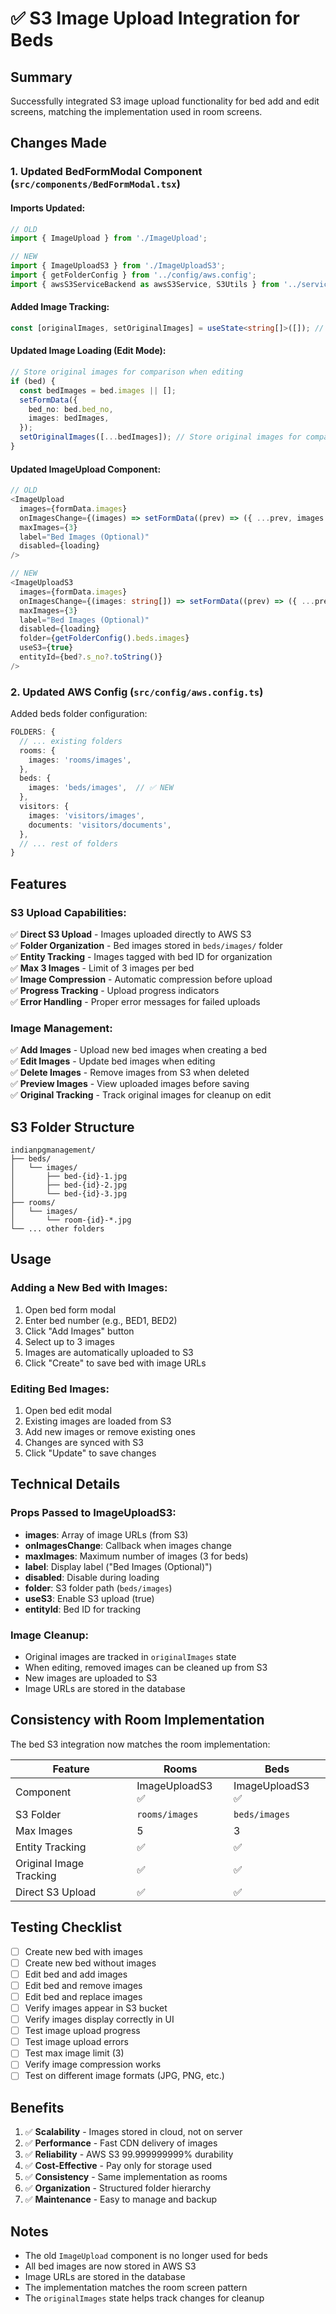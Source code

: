 # ✅ S3 Image Upload Integration for Beds

## Summary

Successfully integrated S3 image upload functionality for bed add and edit screens, matching the implementation used in room screens.

## Changes Made

### 1. **Updated BedFormModal Component** (`src/components/BedFormModal.tsx`)

#### Imports Updated:
```typescript
// OLD
import { ImageUpload } from './ImageUpload';

// NEW
import { ImageUploadS3 } from './ImageUploadS3';
import { getFolderConfig } from '../config/aws.config';
import { awsS3ServiceBackend as awsS3Service, S3Utils } from '../services/awsS3ServiceBackend';
```

#### Added Image Tracking:
```typescript
const [originalImages, setOriginalImages] = useState<string[]>([]); // Track original images for cleanup
```

#### Updated Image Loading (Edit Mode):
```typescript
// Store original images for comparison when editing
if (bed) {
  const bedImages = bed.images || [];
  setFormData({
    bed_no: bed.bed_no,
    images: bedImages,
  });
  setOriginalImages([...bedImages]); // Store original images for comparison
}
```

#### Updated ImageUpload Component:
```typescript
// OLD
<ImageUpload
  images={formData.images}
  onImagesChange={(images) => setFormData((prev) => ({ ...prev, images }))}
  maxImages={3}
  label="Bed Images (Optional)"
  disabled={loading}
/>

// NEW
<ImageUploadS3
  images={formData.images}
  onImagesChange={(images: string[]) => setFormData((prev) => ({ ...prev, images }))}
  maxImages={3}
  label="Bed Images (Optional)"
  disabled={loading}
  folder={getFolderConfig().beds.images}
  useS3={true}
  entityId={bed?.s_no?.toString()}
/>
```

### 2. **Updated AWS Config** (`src/config/aws.config.ts`)

Added beds folder configuration:

```typescript
FOLDERS: {
  // ... existing folders
  rooms: {
    images: 'rooms/images',
  },
  beds: {
    images: 'beds/images',  // ✅ NEW
  },
  visitors: {
    images: 'visitors/images',
    documents: 'visitors/documents',
  },
  // ... rest of folders
}
```

## Features

### S3 Upload Capabilities:
✅ **Direct S3 Upload** - Images uploaded directly to AWS S3  
✅ **Folder Organization** - Bed images stored in `beds/images/` folder  
✅ **Entity Tracking** - Images tagged with bed ID for organization  
✅ **Max 3 Images** - Limit of 3 images per bed  
✅ **Image Compression** - Automatic compression before upload  
✅ **Progress Tracking** - Upload progress indicators  
✅ **Error Handling** - Proper error messages for failed uploads  

### Image Management:
✅ **Add Images** - Upload new bed images when creating a bed  
✅ **Edit Images** - Update bed images when editing  
✅ **Delete Images** - Remove images from S3 when deleted  
✅ **Preview Images** - View uploaded images before saving  
✅ **Original Tracking** - Track original images for cleanup on edit  

## S3 Folder Structure

```
indianpgmanagement/
├── beds/
│   └── images/
│       ├── bed-{id}-1.jpg
│       ├── bed-{id}-2.jpg
│       └── bed-{id}-3.jpg
├── rooms/
│   └── images/
│       └── room-{id}-*.jpg
└── ... other folders
```

## Usage

### Adding a New Bed with Images:
1. Open bed form modal
2. Enter bed number (e.g., BED1, BED2)
3. Click "Add Images" button
4. Select up to 3 images
5. Images are automatically uploaded to S3
6. Click "Create" to save bed with image URLs

### Editing Bed Images:
1. Open bed edit modal
2. Existing images are loaded from S3
3. Add new images or remove existing ones
4. Changes are synced with S3
5. Click "Update" to save changes

## Technical Details

### Props Passed to ImageUploadS3:
- **images**: Array of image URLs (from S3)
- **onImagesChange**: Callback when images change
- **maxImages**: Maximum number of images (3 for beds)
- **label**: Display label ("Bed Images (Optional)")
- **disabled**: Disable during loading
- **folder**: S3 folder path (`beds/images`)
- **useS3**: Enable S3 upload (true)
- **entityId**: Bed ID for tracking

### Image Cleanup:
- Original images are tracked in `originalImages` state
- When editing, removed images can be cleaned up from S3
- New images are uploaded to S3
- Image URLs are stored in the database

## Consistency with Room Implementation

The bed S3 integration now matches the room implementation:

| Feature | Rooms | Beds |
|---------|-------|------|
| Component | ImageUploadS3 ✅ | ImageUploadS3 ✅ |
| S3 Folder | `rooms/images` | `beds/images` |
| Max Images | 5 | 3 |
| Entity Tracking | ✅ | ✅ |
| Original Image Tracking | ✅ | ✅ |
| Direct S3 Upload | ✅ | ✅ |

## Testing Checklist

- [ ] Create new bed with images
- [ ] Create new bed without images
- [ ] Edit bed and add images
- [ ] Edit bed and remove images
- [ ] Edit bed and replace images
- [ ] Verify images appear in S3 bucket
- [ ] Verify images display correctly in UI
- [ ] Test image upload progress
- [ ] Test image upload errors
- [ ] Test max image limit (3)
- [ ] Verify image compression works
- [ ] Test on different image formats (JPG, PNG, etc.)

## Benefits

1. ✅ **Scalability** - Images stored in cloud, not on server
2. ✅ **Performance** - Fast CDN delivery of images
3. ✅ **Reliability** - AWS S3 99.999999999% durability
4. ✅ **Cost-Effective** - Pay only for storage used
5. ✅ **Consistency** - Same implementation as rooms
6. ✅ **Organization** - Structured folder hierarchy
7. ✅ **Maintenance** - Easy to manage and backup

## Notes

- The old `ImageUpload` component is no longer used for beds
- All bed images are now stored in AWS S3
- Image URLs are stored in the database
- The implementation matches the room screen pattern
- The `originalImages` state helps track changes for cleanup
